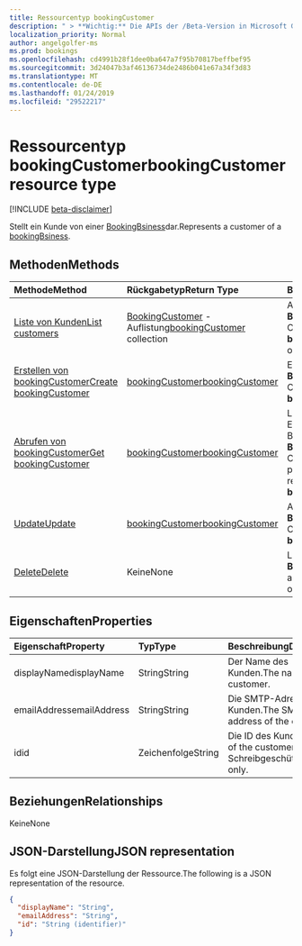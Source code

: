 ```yaml
---
title: Ressourcentyp bookingCustomer
description: " > **Wichtig:** Die APIs der /Beta-Version in Microsoft Graph befinden sich in der Vorschau und können Änderungen unterliegen. Die Verwendung dieser APIs in Produktionsanwendungen wird nicht unterstützt."
localization_priority: Normal
author: angelgolfer-ms
ms.prod: bookings
ms.openlocfilehash: cd4991b28f1dee0ba647a7f95b70817beffbef95
ms.sourcegitcommit: 3d24047b3af46136734de2486b041e67a34f3d83
ms.translationtype: MT
ms.contentlocale: de-DE
ms.lasthandoff: 01/24/2019
ms.locfileid: "29522217"
---
```

# <a name="bookingcustomer-resource-type"></a><span data-ttu-id="80d8b-104">Ressourcentyp bookingCustomer</span><span class="sxs-lookup"><span data-stu-id="80d8b-104">bookingCustomer resource type</span></span>

 [!INCLUDE [beta-disclaimer](../../includes/beta-disclaimer.md)]
 
<span data-ttu-id="80d8b-105">Stellt ein Kunde von einer [BookingBsiness](bookingbusiness.md)dar.</span><span class="sxs-lookup"><span data-stu-id="80d8b-105">Represents a customer of a [bookingBsiness](bookingbusiness.md).</span></span>


## <a name="methods"></a><span data-ttu-id="80d8b-106">Methoden</span><span class="sxs-lookup"><span data-stu-id="80d8b-106">Methods</span></span>

| <span data-ttu-id="80d8b-107">Methode</span><span class="sxs-lookup"><span data-stu-id="80d8b-107">Method</span></span>           | <span data-ttu-id="80d8b-108">Rückgabetyp</span><span class="sxs-lookup"><span data-stu-id="80d8b-108">Return Type</span></span>    |<span data-ttu-id="80d8b-109">Beschreibung</span><span class="sxs-lookup"><span data-stu-id="80d8b-109">Description</span></span>|
|:---------------|:--------|:----------|
|[<span data-ttu-id="80d8b-110">Liste von Kunden</span><span class="sxs-lookup"><span data-stu-id="80d8b-110">List customers</span></span>](../api/bookingbusiness-list-customers.md) | <span data-ttu-id="80d8b-111">[BookingCustomer](bookingcustomer.md) -Auflistung</span><span class="sxs-lookup"><span data-stu-id="80d8b-111">[bookingCustomer](bookingcustomer.md) collection</span></span> | <span data-ttu-id="80d8b-112">Abrufen einer Liste von **BookingCustomer** -Objekten.</span><span class="sxs-lookup"><span data-stu-id="80d8b-112">Get a list of **bookingCustomer** objects.</span></span> |
|[<span data-ttu-id="80d8b-113">Erstellen von bookingCustomer</span><span class="sxs-lookup"><span data-stu-id="80d8b-113">Create bookingCustomer</span></span>](../api/bookingbusiness-post-customers.md) | [<span data-ttu-id="80d8b-114">bookingCustomer</span><span class="sxs-lookup"><span data-stu-id="80d8b-114">bookingCustomer</span></span>](bookingcustomer.md) | <span data-ttu-id="80d8b-115">Erstellen eines neuen **BookingCustomer** -Objekts.</span><span class="sxs-lookup"><span data-stu-id="80d8b-115">Create a new **bookingCustomer** object.</span></span> |
|[<span data-ttu-id="80d8b-116">Abrufen von bookingCustomer</span><span class="sxs-lookup"><span data-stu-id="80d8b-116">Get bookingCustomer</span></span>](../api/bookingcustomer-get.md) | [<span data-ttu-id="80d8b-117">bookingCustomer</span><span class="sxs-lookup"><span data-stu-id="80d8b-117">bookingCustomer</span></span>](bookingcustomer.md) |<span data-ttu-id="80d8b-118">Lesen Sie die Eigenschaften und die Beziehungen eines **BookingCustomer** -Objekts.</span><span class="sxs-lookup"><span data-stu-id="80d8b-118">Read the properties and relationships of a **bookingCustomer** object.</span></span>|
|[<span data-ttu-id="80d8b-119">Update</span><span class="sxs-lookup"><span data-stu-id="80d8b-119">Update</span></span>](../api/bookingcustomer-update.md) | [<span data-ttu-id="80d8b-120">bookingCustomer</span><span class="sxs-lookup"><span data-stu-id="80d8b-120">bookingCustomer</span></span>](bookingcustomer.md) |<span data-ttu-id="80d8b-121">Aktualisieren eines **BookingCustomer** -Objekts.</span><span class="sxs-lookup"><span data-stu-id="80d8b-121">Update a **bookingCustomer** object.</span></span> |
|[<span data-ttu-id="80d8b-122">Delete</span><span class="sxs-lookup"><span data-stu-id="80d8b-122">Delete</span></span>](../api/bookingcustomer-delete.md) | <span data-ttu-id="80d8b-123">Keine</span><span class="sxs-lookup"><span data-stu-id="80d8b-123">None</span></span> |<span data-ttu-id="80d8b-124">Löscht ein Objekt **BookingCustomer** .</span><span class="sxs-lookup"><span data-stu-id="80d8b-124">Delete a **bookingCustomer** object.</span></span> |

## <a name="properties"></a><span data-ttu-id="80d8b-125">Eigenschaften</span><span class="sxs-lookup"><span data-stu-id="80d8b-125">Properties</span></span>
| <span data-ttu-id="80d8b-126">Eigenschaft</span><span class="sxs-lookup"><span data-stu-id="80d8b-126">Property</span></span>     | <span data-ttu-id="80d8b-127">Typ</span><span class="sxs-lookup"><span data-stu-id="80d8b-127">Type</span></span>   |<span data-ttu-id="80d8b-128">Beschreibung</span><span class="sxs-lookup"><span data-stu-id="80d8b-128">Description</span></span>|
|:---------------|:--------|:----------|
|<span data-ttu-id="80d8b-129">displayName</span><span class="sxs-lookup"><span data-stu-id="80d8b-129">displayName</span></span>|<span data-ttu-id="80d8b-130">String</span><span class="sxs-lookup"><span data-stu-id="80d8b-130">String</span></span>|<span data-ttu-id="80d8b-131">Der Name des Kunden.</span><span class="sxs-lookup"><span data-stu-id="80d8b-131">The name of the customer.</span></span>|
|<span data-ttu-id="80d8b-132">emailAddress</span><span class="sxs-lookup"><span data-stu-id="80d8b-132">emailAddress</span></span>|<span data-ttu-id="80d8b-133">String</span><span class="sxs-lookup"><span data-stu-id="80d8b-133">String</span></span>|<span data-ttu-id="80d8b-134">Die SMTP-Adresse des Kunden.</span><span class="sxs-lookup"><span data-stu-id="80d8b-134">The SMTP address of the customer.</span></span>|
|<span data-ttu-id="80d8b-135">id</span><span class="sxs-lookup"><span data-stu-id="80d8b-135">id</span></span>|<span data-ttu-id="80d8b-136">Zeichenfolge</span><span class="sxs-lookup"><span data-stu-id="80d8b-136">String</span></span>| <span data-ttu-id="80d8b-137">Die ID des Kunden.</span><span class="sxs-lookup"><span data-stu-id="80d8b-137">The ID of the customer.</span></span> <span data-ttu-id="80d8b-138">Schreibgeschützt.</span><span class="sxs-lookup"><span data-stu-id="80d8b-138">Read-only.</span></span>|

## <a name="relationships"></a><span data-ttu-id="80d8b-139">Beziehungen</span><span class="sxs-lookup"><span data-stu-id="80d8b-139">Relationships</span></span>
<span data-ttu-id="80d8b-140">Keine</span><span class="sxs-lookup"><span data-stu-id="80d8b-140">None</span></span>


## <a name="json-representation"></a><span data-ttu-id="80d8b-141">JSON-Darstellung</span><span class="sxs-lookup"><span data-stu-id="80d8b-141">JSON representation</span></span>

<span data-ttu-id="80d8b-142">Es folgt eine JSON-Darstellung der Ressource.</span><span class="sxs-lookup"><span data-stu-id="80d8b-142">The following is a JSON representation of the resource.</span></span>

<!-- {
  "blockType": "resource",
  "optionalProperties": [

  ],
  "@odata.type": "microsoft.graph.bookingCustomer"
}-->

```json
{
  "displayName": "String",
  "emailAddress": "String",
  "id": "String (identifier)"
}

```

<!-- uuid: 8fcb5dbc-d5aa-4681-8e31-b001d5168d79
2015-10-25 14:57:30 UTC -->
<!--
{
  "type": "#page.annotation",
  "description": "bookingCustomer resource",
  "keywords": "",
  "section": "documentation",
  "tocPath": "",
  "suppressions": [
    "Error: /api-reference/beta/resources/bookingcustomer.md:\r\n      Exception processing links.\r\n    System.ArgumentException: Link Definition was null. Link text: !INCLUDE [beta-disclaimer](../../includes/beta-disclaimer.md)\r\n      at ApiDoctor.Validation.DocFile.get_LinkDestinations()\r\n      at ApiDoctor.Validation.DocSet.ValidateLinks(Boolean includeWarnings, String[] relativePathForFiles, IssueLogger issues, Boolean requireFilenameCaseMatch, Boolean printOrphanedFiles)"
  ]
}
-->

